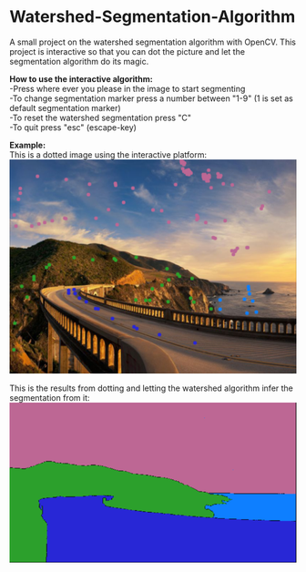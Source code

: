 # Watershed-Segmentation-Algorithm
A small project on the watershed segmentation algorithm with OpenCV. This project is interactive
so that you can dot the picture and let the segmentation algorithm do its magic.



**How to use the interactive algorithm:** <br />
-Press where ever you please in the image to start segmenting  <br />
-To change segmentation marker press a number between "1-9" (1 is set as default segmentation marker)  <br />
-To reset the watershed segmentation press "C"  <br />
-To quit press "esc" (escape-key)  <br />

**Example:** <br />
This is a dotted image using the interactive platform:  
![](watershed.PNG)

This is the results from dotting and letting the watershed algorithm infer the segmentation from it:
![](segmentation.PNG)
